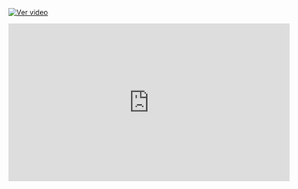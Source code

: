 [![Ver video](https://i.ytimg.com/vi/2oCog1TGM0w/hqdefault.jpg)](https://youtu.be/2oCog1TGM0w)

<iframe width="560" height="315" src="https://www.youtube.com/embed/2oCog1TGM0w" frameborder="0" allowfullscreen></iframe>
